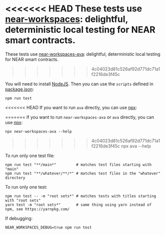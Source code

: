 <<<<<<< HEAD
These tests use [near-workspaces](https://github.com/near/near-workspaces-js): delightful, deterministic local testing for NEAR smart contracts.
=======
These tests use [near-workspaces-ava](https://github.com/near/workspaces-js/tree/main/packages/ava): delightful, deterministic local testing for NEAR smart contracts.
>>>>>>> 4c04023d81c526af92d771dc71a1f2216de3f45c

You will need to install [NodeJS](https://nodejs.dev/). Then you can use the `scripts` defined in [package.json](./package.json):

    npm run test

<<<<<<< HEAD
If you want to run `ava` directly, you can use [npx](https://nodejs.dev/learn/the-npx-nodejs-package-runner):

=======
If you want to run `near-workspaces-ava` or `ava` directly, you can use [npx](https://nodejs.dev/learn/the-npx-nodejs-package-runner):

    npx near-workspaces-ava --help
>>>>>>> 4c04023d81c526af92d771dc71a1f2216de3f45c
    npx ava --help

To run only one test file:

    npm run test "**/main*"         # matches test files starting with "main"
    npm run test "**/whatever/**/*" # matches test files in the "whatever" directory

To run only one test:

    npm run test -- -m "root sets*" # matches tests with titles starting with "root sets"
    yarn test -m "root sets*"       # same thing using yarn instead of npm, see https://yarnpkg.com/

If debugging:

    NEAR_WORKSPACES_DEBUG=true npm run test
